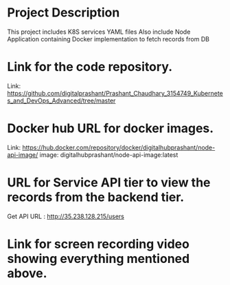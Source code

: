 # Project Description
This project includes K8S services YAML files
Also include Node Application containing Docker implementation to fetch records from DB

# Link for the code repository.

Link: https://github.com/digitalprashant/Prashant_Chaudhary_3154749_Kubernetes_and_DevOps_Advanced/tree/master

# Docker hub URL for docker images.

Link: https://hub.docker.com/repository/docker/digitalhubprashant/node-api-image/
image: digitalhubprashant/node-api-image:latest

# URL for Service API tier to view the records from the backend tier.

Get API URL  : http://35.238.128.215/users

# Link for screen recording video showing everything mentioned above.


